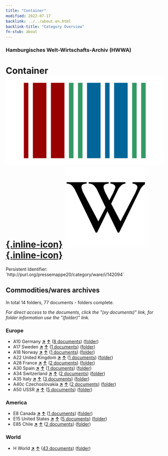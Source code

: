 ```yaml
---
title: "Container"
modified: 2022-07-17
backlink: ../../about.en.html
backlink-title: "Category Overview"
fn-stub: about
---
```


### Hamburgisches Welt-Wirtschafts-Archiv (HWWA)

# Container &#160; [![Wikidata](/images/Wikidata-logo.svg "Wikidata"){.inline-icon}](http://www.wikidata.org/entity/Q987767) [![Wikipedia](/images/Wikipedia-W.svg "Wikipedia"){.inline-icon}](https://en.wikipedia.org/wiki/Container)

<div class="hint">Persistent Identifier: `http://purl.org/pressemappe20/category/ware/i/142094`</div>







## Commodities/wares archives





In total 14 folders, 77 documents - folders complete.

_For direct access to the documents, click the "(xy documents)" link, for folder information use the "(folder)" link._



### Europe

- A10 Germany [**&nearr;**](../../../geo/i/126128/about.en.html "Germany (all folders)") [**&uarr;**](../../../geo/about.en.html#A10 "Country category system") (<a href="https://pm20.zbw.eu/iiifview/folder/wa/142094,126128" title="about: Container : Germany" target="_blank">8 documents</a>) ([folder](../../../../folder/wa/1420xx/142094/1261xx/126128/about.en.html))
- A17 Sweden [**&nearr;**](../../../geo/i/140968/about.en.html "Sweden (all folders)") [**&uarr;**](../../../geo/about.en.html#A17 "Country category system") (<a href="https://pm20.zbw.eu/iiifview/folder/wa/142094,140968" title="about: Container : Sweden" target="_blank">1 documents</a>) ([folder](../../../../folder/wa/1420xx/142094/1409xx/140968/about.en.html))
- A18 Norway [**&nearr;**](../../../geo/i/140969/about.en.html "Norway (all folders)") [**&uarr;**](../../../geo/about.en.html#A18 "Country category system") (<a href="https://pm20.zbw.eu/iiifview/folder/wa/142094,140969" title="about: Container : Norway" target="_blank">1 documents</a>) ([folder](../../../../folder/wa/1420xx/142094/1409xx/140969/about.en.html))
- A22 United Kingdom [**&nearr;**](../../../geo/i/140974/about.en.html "United Kingdom (all folders)") [**&uarr;**](../../../geo/about.en.html#A22 "Country category system") (<a href="https://pm20.zbw.eu/iiifview/folder/wa/142094,140974" title="about: Container : United Kingdom" target="_blank">1 documents</a>) ([folder](../../../../folder/wa/1420xx/142094/1409xx/140974/about.en.html))
- A28 France [**&nearr;**](../../../geo/i/140982/about.en.html "France (all folders)") [**&uarr;**](../../../geo/about.en.html#A28 "Country category system") (<a href="https://pm20.zbw.eu/iiifview/folder/wa/142094,140982" title="about: Container : France" target="_blank">2 documents</a>) ([folder](../../../../folder/wa/1420xx/142094/1409xx/140982/about.en.html))
- A30 Spain [**&nearr;**](../../../geo/i/140984/about.en.html "Spain (all folders)") [**&uarr;**](../../../geo/about.en.html#A30 "Country category system") (<a href="https://pm20.zbw.eu/iiifview/folder/wa/142094,140984" title="about: Container : Spain" target="_blank">1 documents</a>) ([folder](../../../../folder/wa/1420xx/142094/1409xx/140984/about.en.html))
- A34 Switzerland [**&nearr;**](../../../geo/i/141007/about.en.html "Switzerland (all folders)") [**&uarr;**](../../../geo/about.en.html#A34 "Country category system") (<a href="https://pm20.zbw.eu/iiifview/folder/wa/142094,141007" title="about: Container : Switzerland" target="_blank">2 documents</a>) ([folder](../../../../folder/wa/1420xx/142094/1410xx/141007/about.en.html))
- A35 Italy [**&nearr;**](../../../geo/i/141008/about.en.html "Italy (all folders)") [**&uarr;**](../../../geo/about.en.html#A35 "Country category system") (<a href="https://pm20.zbw.eu/iiifview/folder/wa/142094,141008" title="about: Container : Italy" target="_blank">3 documents</a>) ([folder](../../../../folder/wa/1420xx/142094/1410xx/141008/about.en.html))
- A40c Czechoslovakia [**&nearr;**](../../../geo/i/141022/about.en.html "Czechoslovakia (all folders)") [**&uarr;**](../../../geo/about.en.html#A40c "Country category system") (<a href="https://pm20.zbw.eu/iiifview/folder/wa/142094,141022" title="about: Container : Czechoslovakia" target="_blank">2 documents</a>) ([folder](../../../../folder/wa/1420xx/142094/1410xx/141022/about.en.html))
- A50 USSR [**&nearr;**](../../../geo/i/141043/about.en.html "USSR (all folders)") [**&uarr;**](../../../geo/about.en.html#A50 "Country category system") (<a href="https://pm20.zbw.eu/iiifview/folder/wa/142094,141043" title="about: Container : USSR" target="_blank">5 documents</a>) ([folder](../../../../folder/wa/1420xx/142094/1410xx/141043/about.en.html))

### America

- E8 Canada [**&nearr;**](../../../geo/i/141644/about.en.html "Canada (all folders)") [**&uarr;**](../../../geo/about.en.html#E8 "Country category system") (<a href="https://pm20.zbw.eu/iiifview/folder/wa/142094,141644" title="about: Container : Canada" target="_blank">1 documents</a>) ([folder](../../../../folder/wa/1420xx/142094/1416xx/141644/about.en.html))
- E15 United States [**&nearr;**](../../../geo/i/141653/about.en.html "United States (all folders)") [**&uarr;**](../../../geo/about.en.html#E15 "Country category system") (<a href="https://pm20.zbw.eu/iiifview/folder/wa/142094,141653" title="about: Container : United States" target="_blank">5 documents</a>) ([folder](../../../../folder/wa/1420xx/142094/1416xx/141653/about.en.html))
- E85 Chile [**&nearr;**](../../../geo/i/141691/about.en.html "Chile (all folders)") [**&uarr;**](../../../geo/about.en.html#E85 "Country category system") (<a href="https://pm20.zbw.eu/iiifview/folder/wa/142094,141691" title="about: Container : Chile" target="_blank">2 documents</a>) ([folder](../../../../folder/wa/1420xx/142094/1416xx/141691/about.en.html))

### World

- H World [**&nearr;**](../../../geo/i/141728/about.en.html "World (all folders)") [**&uarr;**](../../../geo/about.en.html#H "Country category system") (<a href="https://pm20.zbw.eu/iiifview/folder/wa/142094,141728" title="about: Container : World" target="_blank">43 documents</a>) ([folder](../../../../folder/wa/1420xx/142094/1417xx/141728/about.en.html))








